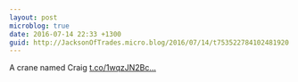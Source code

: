 ```yaml
---
layout: post
microblog: true
date: 2016-07-14 22:33 +1300
guid: http://JacksonOfTrades.micro.blog/2016/07/14/t753522784102481920.html
---
```

A crane named Craig [t.co/1wqzJN2Bc...](https://t.co/1wqzJN2BcR)
